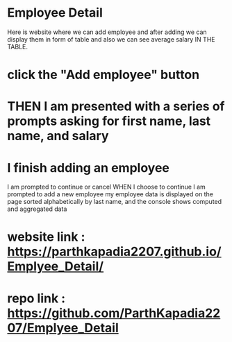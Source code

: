# Employee Detail
Here is website where we can add employee and after adding we can display them in form of table and also we can see average salary IN THE TABLE.

# click the "Add employee" button
 # THEN I am presented with a series of prompts asking for first name, last name, and salary
# I finish adding an employee
 I am prompted to continue or cancel
WHEN I choose to continue
I am prompted to add a new employee
 my employee data is displayed on the page sorted alphabetically by last name, and the console shows computed and aggregated data


# website link : https://parthkapadia2207.github.io/Emplyee_Detail/

# repo link : https://github.com/ParthKapadia2207/Emplyee_Detail

